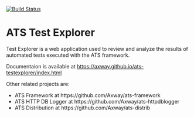 [![Build Status](https://travis-ci.org/Axway/ats-testexplorer.svg?branch=master)](https://travis-ci.org/Axway/ats-testexplorer)

# ATS Test Explorer
Test Explorer is a web application used to review and analyze the results of automated tests executed with the ATS framework.

Documentaion is available at https://axway.github.io/ats-testexplorer/index.html

Other related projects are:
<ul>
  <li>ATS Framework at https://github.com/Axway/ats-framework</li>
  <li>ATS HTTP DB Logger at https://github.com/Axway/ats-httpdblogger</li>
  <li>ATS Distribution at https://github.com/Axway/ats-distrib</li>
</ul>
